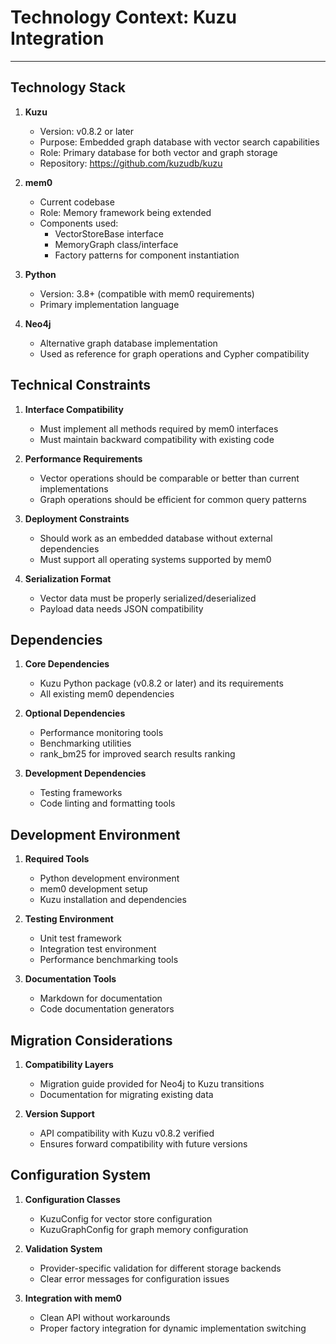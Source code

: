 # Technology Context: Kuzu Integration

---

## Technology Stack

1. **Kuzu**
   - Version: v0.8.2 or later
   - Purpose: Embedded graph database with vector search capabilities
   - Role: Primary database for both vector and graph storage
   - Repository: https://github.com/kuzudb/kuzu

2. **mem0**
   - Current codebase
   - Role: Memory framework being extended
   - Components used:
     - VectorStoreBase interface
     - MemoryGraph class/interface
     - Factory patterns for component instantiation

3. **Python**
   - Version: 3.8+ (compatible with mem0 requirements)
   - Primary implementation language

4. **Neo4j**
   - Alternative graph database implementation
   - Used as reference for graph operations and Cypher compatibility

## Technical Constraints

1. **Interface Compatibility**
   - Must implement all methods required by mem0 interfaces
   - Must maintain backward compatibility with existing code

2. **Performance Requirements**
   - Vector operations should be comparable or better than current implementations
   - Graph operations should be efficient for common query patterns

3. **Deployment Constraints**
   - Should work as an embedded database without external dependencies
   - Must support all operating systems supported by mem0

4. **Serialization Format**
   - Vector data must be properly serialized/deserialized
   - Payload data needs JSON compatibility

## Dependencies

1. **Core Dependencies**
   - Kuzu Python package (v0.8.2 or later) and its requirements
   - All existing mem0 dependencies

2. **Optional Dependencies**
   - Performance monitoring tools
   - Benchmarking utilities
   - rank_bm25 for improved search results ranking

3. **Development Dependencies**
   - Testing frameworks
   - Code linting and formatting tools

## Development Environment

1. **Required Tools**
   - Python development environment
   - mem0 development setup
   - Kuzu installation and dependencies

2. **Testing Environment**
   - Unit test framework
   - Integration test environment
   - Performance benchmarking tools

3. **Documentation Tools**
   - Markdown for documentation
   - Code documentation generators

## Migration Considerations

1. **Compatibility Layers**
   - Migration guide provided for Neo4j to Kuzu transitions
   - Documentation for migrating existing data

2. **Version Support**
   - API compatibility with Kuzu v0.8.2 verified
   - Ensures forward compatibility with future versions

## Configuration System

1. **Configuration Classes**
   - KuzuConfig for vector store configuration
   - KuzuGraphConfig for graph memory configuration

2. **Validation System**
   - Provider-specific validation for different storage backends
   - Clear error messages for configuration issues

3. **Integration with mem0**
   - Clean API without workarounds
   - Proper factory integration for dynamic implementation switching
